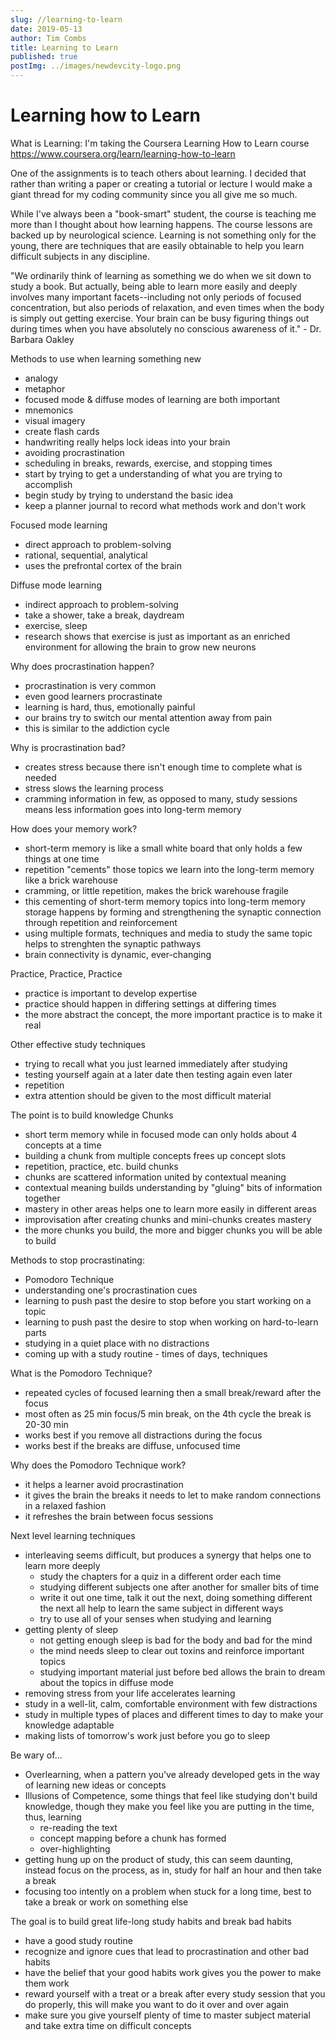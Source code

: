 ```yaml
---
slug: //learning-to-learn
date: 2019-05-13
author: Tim Combs
title: Learning to Learn
published: true
postImg: ../images/newdevcity-logo.png
---
```


# Learning how to Learn

What is Learning:
I'm taking the Coursera Learning How to Learn course
https://www.coursera.org/learn/learning-how-to-learn

One of the assignments is to teach others about learning. I decided that rather than writing a paper or creating a tutorial or lecture I would make a giant thread for my coding community since you all give me so much.

While I've always been a "book-smart" student, the course is teaching me more than I thought about how learning happens. The course lessons are backed up by neurological science. Learning is not something only for the young, there are techniques that are easily obtainable to help you learn difficult subjects in any discipline.

"We ordinarily think of learning as something we do when we sit down to study a book. But actually, being able to learn more easily and deeply involves many important facets--including not only periods of focused concentration, but also periods of relaxation, and even times when the body is simply out getting exercise. Your brain can be busy figuring things out during times when you have absolutely no conscious awareness of it." - Dr. Barbara Oakley

Methods to use when learning something new

- analogy
- metaphor
- focused mode & diffuse modes of learning are both important
- mnemonics
- visual imagery
- create flash cards
- handwriting really helps lock ideas into your brain
- avoiding procrastination
- scheduling in breaks, rewards, exercise, and stopping times
- start by trying to get a understanding of what you are trying to accomplish
- begin study by trying to understand the basic idea
- keep a planner journal to record what methods work and don't work

Focused mode learning

- direct approach to problem-solving
- rational, sequential, analytical
- uses the prefrontal cortex of the brain

Diffuse mode learning

- indirect approach to problem-solving
- take a shower, take a break, daydream
- exercise, sleep
- research shows that exercise is just as important as an enriched environment for allowing the brain to grow new neurons

Why does procrastination happen?

- procrastination is very common
- even good learners procrastinate
- learning is hard, thus, emotionally painful
- our brains try to switch our mental attention away from pain
- this is similar to the addiction cycle

Why is procrastination bad?

- creates stress because there isn't enough time to complete what is needed
- stress slows the learning process
- cramming information in few, as opposed to many, study sessions means less information goes into long-term memory

How does your memory work?

- short-term memory is like a small white board that only holds a few things at one time
- repetition "cements" those topics we learn into the long-term memory like a brick warehouse
- cramming, or little repetition, makes the brick warehouse fragile
- this cementing of short-term memory topics into long-term memory storage happens by forming and strengthening the synaptic connection through repetition and reinforcement
- using multiple formats, techniques and media to study the same topic helps to strenghten the synaptic pathways
- brain connectivity is dynamic, ever-changing

Practice, Practice, Practice

- practice is important to develop expertise
- practice should happen in differing settings at differing times
- the more abstract the concept, the more important practice is to make it real

Other effective study techniques

- trying to recall what you just learned immediately after studying
- testing yourself again at a later date then testing again even later
- repetition
- extra attention should be given to the most difficult material

The point is to build knowledge Chunks

- short term memory while in focused mode can only holds about 4 concepts at a time
- building a chunk from multiple concepts frees up concept slots
- repetition, practice, etc. build chunks
- chunks are scattered information united by contextual meaning
- contextual meaning builds understanding by "gluing" bits of information together
- mastery in other areas helps one to learn more easily in different areas
- improvisation after creating chunks and mini-chunks creates mastery
- the more chunks you build, the more and bigger chunks you will be able to build

Methods to stop procrastinating:

- Pomodoro Technique
- understanding one's procrastination cues
- learning to push past the desire to stop before you start working on a topic
- learning to push past the desire to stop when working on hard-to-learn parts
- studying in a quiet place with no distractions
- coming up with a study routine - times of days, techniques

What is the Pomodoro Technique?

- repeated cycles of focused learning then a small break/reward after the focus
- most often as 25 min focus/5 min break, on the 4th cycle the break is 20-30 min
- works best if you remove all distractions during the focus
- works best if the breaks are diffuse, unfocused time

Why does the Pomodoro Technique work?

- it helps a learner avoid procrastination
- it gives the brain the breaks it needs to let to make random connections in a relaxed fashion
- it refreshes the brain between focus sessions

Next level learning techniques

- interleaving seems difficult, but produces a synergy that helps one to learn more deeply
  - study the chapters for a quiz in a different order each time
  - studying different subjects one after another for smaller bits of time
  - write it out one time, talk it out the next, doing something different the next all help to learn the same subject in different ways
  - try to use all of your senses when studying and learning
- getting plenty of sleep
  - not getting enough sleep is bad for the body and bad for the mind
  - the mind needs sleep to clear out toxins and reinforce important topics
  - studying important material just before bed allows the brain to dream about the topics in diffuse mode
- removing stress from your life accelerates learning
- study in a well-lit, calm, comfortable environment with few distractions
- study in multiple types of places and different times to day to make your knowledge adaptable
- making lists of tomorrow's work just before you go to sleep

Be wary of...

- Overlearning, when a pattern you've already developed gets in the way of learning new ideas or concepts
- Illusions of Competence, some things that feel like studying don't build knowledge, though they make you feel like you are putting in the time, thus, learning
  - re-reading the text
  - concept mapping before a chunk has formed
  - over-highlighting
- getting hung up on the product of study, this can seem daunting, instead focus on the process, as in, study for half an hour and then take a break
- focusing too intently on a problem when stuck for a long time, best to take a break or work on something else

The goal is to build great life-long study habits and break bad habits

- have a good study routine
- recognize and ignore cues that lead to procrastination and other bad habits
- have the belief that your good habits work gives you the power to make them work
- reward yourself with a treat or a break after every study session that you do properly, this will make you want to do it over and over again
- make sure you give yourself plenty of time to master subject material and take extra time on difficult concepts
